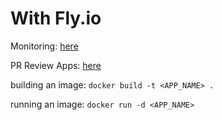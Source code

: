 # With Fly.io

Monitoring: [here](https://fly.io/apps/gofly/monitoring)

PR Review Apps: [here](https://github.com/marketplace/actions/pr-review-apps-on-fly-io)

building an image: `docker build -t <APP_NAME> .`

running an image: `docker run -d <APP_NAME>`
